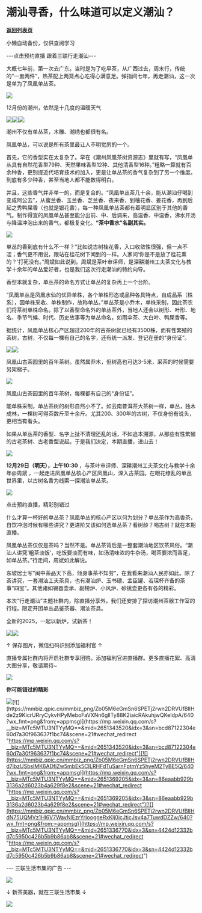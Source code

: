 # 潮汕寻香，什么味道可以定义潮汕？

[**返回列表页**](/gzh/三联生活周刊)

小懒自动备份，仅供查阅学习

\---点击预约直播 跟着三联行走潮汕---

大概七年前，第一次去广东。当时是为了吃早茶，从广西过去，周末行，传统的“一盅两件”，热茶配上两笼点心吃得心满意足。弹指间七年，再走潮汕，这一次是单为了凤凰单丛茶。

![](https://mmbiz.qpic.cn/mmbiz_jpg/Zb05M6eGmSn6SPETj2rwn2DRVUfBlIHdXebdGkVv3DfYiac3IRrO4CTslH7wMfbk5fPwibxTmWkfpziah48erlSaA/640?wx_fmt=jpeg&from;=appmsg)

12月份的潮州，依然是十几度的温暖天气

![](https://mmbiz.qpic.cn/mmbiz_jpg/Zb05M6eGmSn6SPETj2rwn2DRVUfBlIHdVgKGAY1OMbhJ9JCyWFYzZAgDUceUOiaetNh2xGsODjgIbQGJ0Yp1DOw/640?wx_fmt=jpeg&from;=appmsg)![](https://mmbiz.qpic.cn/mmbiz_jpg/Zb05M6eGmSn6SPETj2rwn2DRVUfBlIHdSVFsyAtb9FeL0nD2H1ePQibog5JlkKT2EWPM5EP0g75DzSsrtlnF7iaw/640?wx_fmt=jpeg&from;=appmsg)![](https://mmbiz.qpic.cn/mmbiz_jpg/Zb05M6eGmSn6SPETj2rwn2DRVUfBlIHdYm7lH0t06py92MyMibzRibQLctcWHaMKdNm4D0Uajq2aoudePhLnj1Ug/640?wx_fmt=jpeg&from;=appmsg)

潮州不仅有单丛茶，木雕、潮绣也都很有名。

凤凰单丛，可以说是所有茶里最让人不明觉厉的一个。

首先，它的香型实在太复杂了。早在《潮州凤凰茶树资源志》里就有写，“凤凰单丛具有自然花香型79种、天然果味香型12种、其他清香型16种。”粗略一算就有百余种香，更别提近代培育技术的加入，更是让单丛茶的香气复杂到了另一个维度。到底有多少种香，甚至当地人都不能数得明白。

并且，这些香气并非单一的，而是复合的。“凤凰单丛茶几十余，能从潮汕仔喝到变成阿公去”，从蜜兰香、玉兰香、芝兰香、夜来香，到柚花香、姜花香，再到后起之秀鸭屎香（也就是银花香），每一种凤凰单丛茶都有着明显区别于其他的香气。制作得宜的凤凰单丛甚至能分出前、中、后调来，高温香、中温香，沸水开汤与降温冲泡出来的香气，都极复变化。**“茶中香水”名副其实。**

![](https://mmbiz.qpic.cn/mmbiz_jpg/Zb05M6eGmSn6SPETj2rwn2DRVUfBlIHdH8XS7hLHcnywZGUoO4fwV6gEk7IvuudL82KgtFBmibTElYBicxO2icnLg/640?wx_fmt=jpeg&from;=appmsg)

  

单丛的香到底有什么不一样？“比如说古树桂花香，入口收敛性很强，但一点不涩；香气更不用说，跟站在桂花树下闻到的一样。人家问‘你是不是放了桂花熏的？’打死没有。”周斌如此说到。周斌是茶叶审评师，是深耕潮州工夫茶文化与教学十余年的单丛爱好者，也是我们这次行走潮汕的特约向导。

香型本就复杂，单丛茶的命名方式让单丛的复杂再上一个台阶。

“凤凰单丛是凤凰水仙的优异单株，各个单株形态或品种各具特点，自成品系（株系），因单株采收、单株制作，故称单丛。”单丛茶是小乔木，单株采制，因此茶农们将茶树单株命名。除了以香型命名外的单丛茶外，当地人还会以树形、叶形、地名、季节气候、时代、历史故事等为单丛命名，如雨伞茶、大白叶、鸭屎香等。

据统计，凤凰单丛核心产区超过200年的古茶树就已经有3500株，而有性繁殖的茶树，古树，不仅每一棵有自己的名字，还有统一派发、登记在册的“身份证”。

![](https://mmbiz.qpic.cn/mmbiz_jpg/Zb05M6eGmSn6SPETj2rwn2DRVUfBlIHd14YEyN6dvBPO3xOTeT5JY3kLdFyOHN0icVLTuoVwrcfRBL1XKkkAFDQ/640?wx_fmt=jpeg&from;=appmsg)![](https://mmbiz.qpic.cn/mmbiz_jpg/Zb05M6eGmSn6SPETj2rwn2DRVUfBlIHdn1Paq25hO7hp8a5TFSRycPHNPLYrx3lyy72OJWiak1y9Ss5nDnuxPSA/640?wx_fmt=jpeg&from;=appmsg)

凤凰山古茶园里的百年茶树。虽然属乔木，但树高也可达3-5米，采茶的时候需要另架梯子。

![](https://mmbiz.qpic.cn/mmbiz_jpg/Zb05M6eGmSn6SPETj2rwn2DRVUfBlIHduAVaocV0xVic8PibbysQOBP229l41hia9mPmxPa2CFE8mblyD1V2Cj28Q/640?wx_fmt=jpeg&from;=appmsg)

凤凰山古茶园里的百年茶树，每棵都有自己的“身份证”。

能单株采制，单丛茶树的树形自然小不了。如云南普洱茶大茶树一样，单丛，独木成林，一棵树可得茶数斤至十余斤。尤其200、300年的古树，不仅身份有说头，更相当有看头。

如果从单丛茶的香型、名字上扯不清理还乱的话，不如追本溯源，从那些有性繁殖的古老茶树、古老香型说起。于是我们决定，本期直播，进山去！

  

![](https://mmbiz.qpic.cn/mmbiz_jpg/Zb05M6eGmSn6SPETj2rwn2DRVUfBlIHdLvlwmf5Belkw5b5ZZl40PX7JSA4riaiaKSUw4icC1afQlclj3WwPsMqrw/640?wx_fmt=jpeg)

**12月29日（明天），上午10:30** ，与茶叶审评师、深耕潮州工夫茶文化与教学十余年@周斌
，一起走进凤凰单丛核心产区凤凰山，深入古茶园。在眼花缭乱的单丛世界里，以古树名香为线索一探潮汕单丛茶。

![](https://mmbiz.qpic.cn/mmbiz_jpg/Zb05M6eGmSn6SPETj2rwn2DRVUfBlIHdtrfobYn99HZE5UbwOabTicIC8eyzG86fMghHZoEk86j7Q5NkKWVibVQQ/640?wx_fmt=jpeg&from;=appmsg)

点击预约直播，精彩别错过

什么才算一杯好的单丛茶？凤凰单丛的核心产区以何为划分？单丛茶作为高香茶，自饮冲泡时候有哪些讲究？更进阶又该如何选单丛茶？看树龄？喝古树？就在本期直播。

凤凰单丛茶仅仅是茶吗？当然不是。单丛茶背后是一整套潮汕地区饮茶风俗。“潮汕人讲究‘粗茶淡饭’，吃饭要淡而有味，如汤清味浓的牛杂汤，喝茶要浓而香足，如单丛茶。”行走间，周斌如此解说。

东坡居士写“闽中茶品天下高，倾身事茶不知劳”，在我看来潮汕人民亦如此。除了茶讲究，一套潮汕工夫茶具，也有潮汕炉、玉书碨、孟臣罐、若琛杯齐备的茶事“四宝”。其他诸如锡器壶承、副榜炉、小风炉、砂铫壶更各有各的精彩。

本次“行走潮汕”主题社群内，除直播分享外，我们还安排了探访潮州茶器工作室的行程。限定开团单丛品鉴茶器、潮汕茶具。

全新的2025，一起以新炉，试新茶！

![](https://mmbiz.qpic.cn/mmbiz_jpg/Zb05M6eGmSn6SPETj2rwn2DRVUfBlIHdwicx6F8TxG3SEvr6p188MwCCNlvgKVq0cDlJUS2icxtl9cb0NJiaV58Gg/640?wx_fmt=jpeg&from;=appmsg)![](https://mmbiz.qpic.cn/mmbiz_jpg/Zb05M6eGmSn6SPETj2rwn2DRVUfBlIHdJQnibTL82BUwVEHUXNzEicNibIrnpgchcMl7icI7dfaiayw5VhibToTco0bA/640?wx_fmt=jpeg)

↑ 保存图片，微信扫码识别添加福利官 ↑

直播专属社群内将开启社群专享团购。添加福利官进直播群。更多直播花絮、高清大图分享，敬请期待~

![](https://mmbiz.qpic.cn/mmbiz_gif/Zb05M6eGmSn6SPETj2rwn2DRVUfBlIHdwQc5T1QLic1SRJV0icWKlvMrse5agwPk1PSu5Hibo0h3z044IcYzgdKhA/640?wx_fmt=gif&from;=appmsg)

**你可能错过的精彩**

[![](https://mmbiz.qpic.cn/mmbiz_png/Zb05M6eGmSn6SPETj2rwn2DRVUfBlIHdzUoC8eNJ43Kq6yLqQLKdNcj0THEPAfgXvAbAdThUSTvQ5AHO00HIPw/640?wx_fmt=png&from;=appmsg)](https://mp.weixin.qq.com/s?__biz=MTc5MTU3NTYyMQ==&mid=2651382515&idx=3&sn=f79b881e0e6b4635065be42d0f8f7c56&scene=21#wechat_redirect
"https://mp.weixin.qq.com/s?__biz=MTc5MTU3NTYyMQ==&mid=2651382515&idx=3&sn=f79b881e0e6b4635065be42d0f8f7c56&scene=21#wechat_redirect")[![](https://mmbiz.qpic.cn/mmbiz_png/Zb05M6eGmSn6SPETj2rwn2DRVUfBlIHde2z9KicrURryCykvHPyMeboFaVXNn6glITy88K2iaicRAkuhjwQKeIdpA/640?wx_fmt=png&from;=appmsg)](https://mp.weixin.qq.com/s?__biz=MTc5MTU3NTYyMQ==&mid=2651343520&idx=3&sn=bcd87122304e60d7a30f963637f1bc74&scene=21#wechat_redirect
"https://mp.weixin.qq.com/s?__biz=MTc5MTU3NTYyMQ==&mid=2651343520&idx=3&sn=bcd87122304e60d7a30f963637f1bc74&scene=21#wechat_redirect")[![](https://mmbiz.qpic.cn/mmbiz_png/Zb05M6eGmSn6SPETj2rwn2DRVUfBlIHd7ibzUSbslMK6ADfjZw5mbEk5CILRHFdTuSarnFptmYz5hyeM2TyBE5Q/640?wx_fmt=png&from;=appmsg)](https://mp.weixin.qq.com/s?__biz=MTc5MTU3NTYyMQ==&mid=2651369205&idx=3&sn=86eaabb929b3136a2d6023b4a629f8e2&scene=21#wechat_redirect
"https://mp.weixin.qq.com/s?__biz=MTc5MTU3NTYyMQ==&mid=2651369205&idx=3&sn=86eaabb929b3136a2d6023b4a629f8e2&scene=21#wechat_redirect")[![](https://mmbiz.qpic.cn/mmbiz_png/Zb05M6eGmSn6SPETj2rwn2DRVUfBlIHdN75UQMVz1Hl6V7WayNlEzrYrIooggeRxKlj0icJticJsv4a7TuwdDZZw/640?wx_fmt=png&from;=appmsg)](https://mp.weixin.qq.com/s?__biz=MTc5MTU3NTYyMQ==&mid=2651336770&idx=3&sn=4424d12332bd7c5950c426b5b9b86ab8&scene=21#wechat_redirect
"https://mp.weixin.qq.com/s?__biz=MTc5MTU3NTYyMQ==&mid=2651336770&idx=3&sn=4424d12332bd7c5950c426b5b9b86ab8&scene=21#wechat_redirect")

\--- 三联生活市集的广告 ---

![](https://mmbiz.qpic.cn/mmbiz_jpg/Zb05M6eGmSn6SPETj2rwn2DRVUfBlIHdu1NSCdlW5NQOXRrXUT3rYZUkYZUcABE1r1tx92YtKRTaoCibv7XW2HQ/640?wx_fmt=jpeg&from;=appmsg)

↓ 新茶美器，就在三联生活市集 ↓

[![](https://mmbiz.qpic.cn/mmbiz_png/Zb05M6eGmSn6SPETj2rwn2DRVUfBlIHd4E8oaO2u58poZnqKHVBKa6suc9aVoQG4MRmSFqdwkuLlRLEoibX8Adg/640?wx_fmt=png&from;=appmsg)](
"link")

